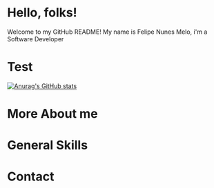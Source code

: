 # Hello, folks! 


Welcome to my GitHub README! My name is Felipe Nunes Melo, i'm a Software Developer

# Test
[![Anurag's GitHub stats](https://github-readme-stats.vercel.app/api?username=felipemelonunes09)](https://github.com/anuraghazra/github-readme-stats)


# More About me

# General Skills

# Contact 

<!--
**felipemelonunes09/felipemelonunes09** is a ✨ _special_ ✨ repository because its `README.md` (this file) appears on your GitHub profile.

Here are some ideas to get you started:

- 🔭 I’m currently working on ...
- 🌱 I’m currently learning ...
- 👯 I’m looking to collaborate on ...
- 🤔 I’m looking for help with ...
- 💬 Ask me about ...
- 📫 How to reach me: ...
- 😄 Pronouns: ...
- ⚡ Fun fact: ...
-->
